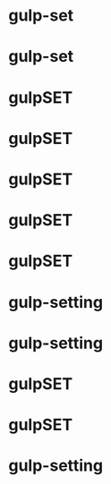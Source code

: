 # gulp-set
# gulp-set
# gulpSET
# gulpSET
# gulpSET
# gulpSET
# gulpSET
# gulp-setting
# gulp-setting
# gulpSET
# gulpSET
# gulp-setting
